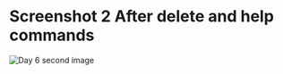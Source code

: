 # Screenshot 2 After delete and help commands
![Day 6 second image](https://user-images.githubusercontent.com/22311928/81217801-19178800-8fd5-11ea-9381-78fa673d7f80.png)

